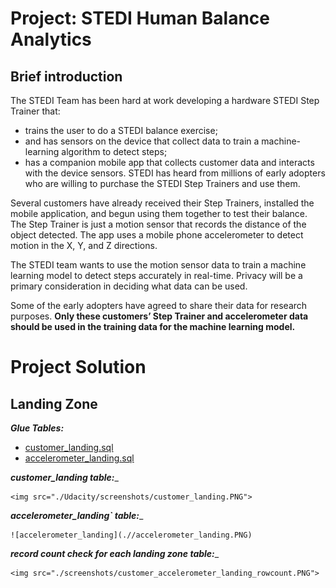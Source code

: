# Project: STEDI Human Balance Analytics

## Brief introduction
The STEDI Team has been hard at work developing a hardware STEDI Step Trainer that:

- trains the user to do a STEDI balance exercise;
- and has sensors on the device that collect data to train a machine-learning algorithm to detect steps;
- has a companion mobile app that collects customer data and interacts with the device sensors.
STEDI has heard from millions of early adopters who are willing to purchase the STEDI Step Trainers and use them.

Several customers have already received their Step Trainers, installed the mobile application, and begun using them together to test their balance. The Step Trainer is just a motion sensor that records the distance of the object detected. The app uses a mobile phone accelerometer to detect motion in the X, Y, and Z directions.

The STEDI team wants to use the motion sensor data to train a machine learning model to detect steps accurately in real-time. Privacy will be a primary consideration in deciding what data can be used.

Some of the early adopters have agreed to share their data for research purposes. **Only these customers’ Step Trainer and accelerometer data should be used in the training data for the machine learning model.**

# Project Solution

## Landing Zone

_**Glue Tables:**_ 
* [customer_landing.sql](main/scrips/customer_landing.sql)
* [accelerometer_landing.sql](./scripts/accelerometer_landing.sql)

 ***customer_landing table:***_

    <img src="./Udacity/screenshots/customer_landing.PNG">

 ***accelerometer_landing` table:***_ 

    ![accelerometer_landing](.//accelerometer_landing.PNG)

 ***record count check for each landing zone table:***_ 

    <img src="./screenshots/customer_accelerometer_landing_rowcount.PNG">
